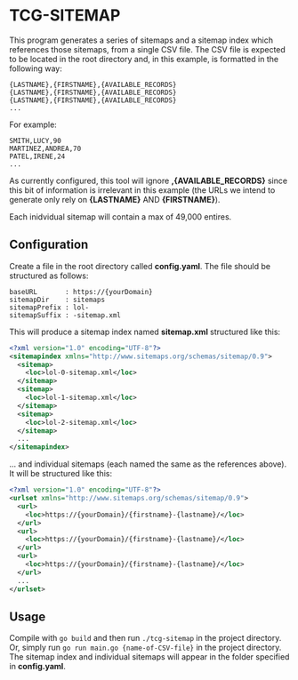 # TCG-SITEMAP

This program generates a series of sitemaps and a sitemap index which references those sitemaps, from a single CSV file. The CSV file is expected to be located in the root directory and, in this example, is formatted in the following way:

```
{LASTNAME},{FIRSTNAME},{AVAILABLE_RECORDS}
{LASTNAME},{FIRSTNAME},{AVAILABLE_RECORDS}
{LASTNAME},{FIRSTNAME},{AVAILABLE_RECORDS}
...
```

For example:

```
SMITH,LUCY,90
MARTINEZ,ANDREA,70
PATEL,IRENE,24
...
```
As currently configured, this tool will ignore **,{AVAILABLE_RECORDS}** since this bit of information is irrelevant in this example (the URLs we intend to generate only rely on **{LASTNAME}** AND **{FIRSTNAME}**).

Each inidvidual sitemap will contain a max of 49,000 entires.

## Configuration

Create a file in the root directory called **config.yaml**. The file should be structured as follows:

```
baseURL       : https://{yourDomain}
sitemapDir    : sitemaps
sitemapPrefix : lol-
sitemapSuffix : -sitemap.xml
```

This will produce a sitemap index named **sitemap.xml** structured like this:

```xml
<?xml version="1.0" encoding="UTF-8"?>
<sitemapindex xmlns="http://www.sitemaps.org/schemas/sitemap/0.9">
  <sitemap>
    <loc>lol-0-sitemap.xml</loc>
  </sitemap>
  <sitemap>
    <loc>lol-1-sitemap.xml</loc>
  </sitemap>
  <sitemap>
    <loc>lol-2-sitemap.xml</loc>
  </sitemap>
  ...
</sitemapindex>
```

... and individual sitemaps (each named the same as the references above). It will be structured like this:

```xml
<?xml version="1.0" encoding="UTF-8"?>
<urlset xmlns="http://www.sitemaps.org/schemas/sitemap/0.9">
  <url>
    <loc>https://{yourDomain}/{firstname}-{lastname}/</loc>
  </url>
  <url>
    <loc>https://{yourDomain}/{firstname}-{lastname}/</loc>
  </url>
  <url>
    <loc>https://{yourDomain}/{firstname}-{lastname}/</loc>
  </url>
  ...
</urlset>
```

## Usage

Compile with `go build` and then run `./tcg-sitemap` in the project directory. Or, simply run `go run main.go {name-of-CSV-file}` in the project directory. The sitemap index and individual sitemaps will appear in the folder specified in **config.yaml**.